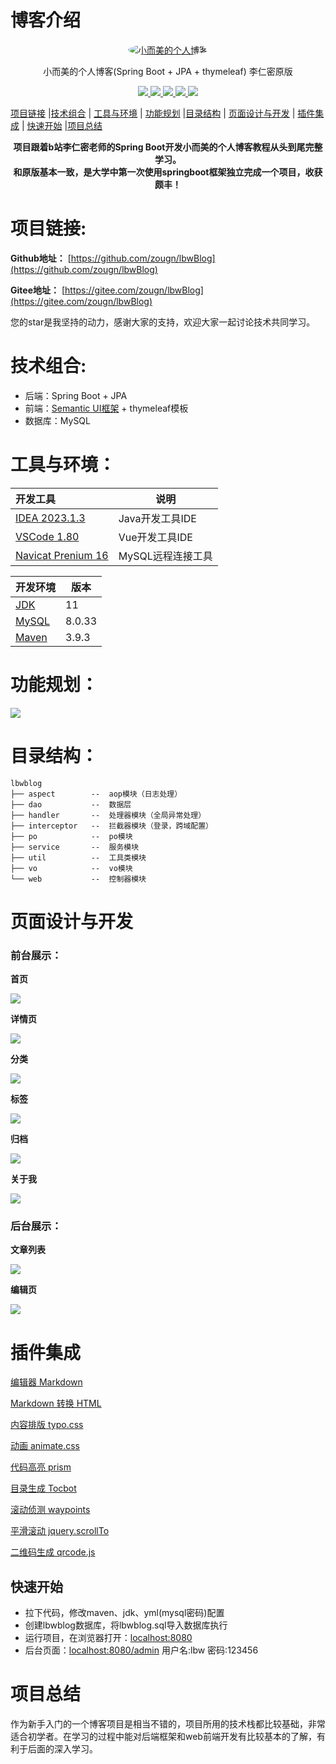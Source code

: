 # 博客介绍
<p align=center>
  <a href="https://blog.zougn.com">
    <img src="https://zougn.oss-cn-shanghai.aliyuncs.com/photos/255fff56ab5a4f2e366b5c04a84e45de.png" alt="小而美的个人博客" style="border-radius: 50%">
  </a>
</p>



<p align=center>
   小而美的个人博客(Spring Boot + JPA + thymeleaf) 李仁密原版
</p>
<p align="center">
   <a target="_blank" href="https://github.com/zougn/lbwBlog">
         <img src="https://badgen.net/static/license/GPL-3.0/blue/"/>
      <img src="https://img.shields.io/badge/JDK-11-green.svg"/>
      <img src="https://img.shields.io/badge/springboot-2.5.5-green"/>
      <img src="https://img.shields.io/badge/mysql-8.0.23-green"/>
      <img src="https://img.shields.io/badge/JPA-green"/>
   </a>
</p>


[项目链接](#项目链接) |[技术组合](#技术组合) | [工具与环境](#工具与环境) | [功能规划](#功能规划) |[目录结构](#目录结构)  | [页面设计与开发](#页面设计与开发) | [插件集成](#插件集成) | [快速开始](#快速开始) |[项目总结](#项目总结) 



<center><b>项目跟着b站李仁密老师的Spring Boot开发小而美的个人博客教程从头到尾完整学习。</b></center>

<center><b>和原版基本一致，是大学中第一次使用springboot框架独立完成一个项目，收获颇丰！</b></center>



# 项目链接:

**Github地址：** [https://github.com/zougn/lbwBlog](https://github.com/zougn/lbwBlog)

**Gitee地址：** [https://gitee.com/zougn/lbwBlog](https://gitee.com/zougn/lbwBlog)

您的star是我坚持的动力，感谢大家的支持，欢迎大家一起讨论技术共同学习。

# 技术组合:

*  后端：Spring Boot + JPA
*  前端：[Semantic UI框架](https://semantic-ui.com/) + thymeleaf模板
*  数据库：MySQL



# 工具与环境：

| 开发工具                                                     | 说明              |
| :----------------------------------------------------------- | ----------------- |
| [IDEA 2023.1.3](https://www.jetbrains.com/idea/)             | Java开发工具IDE   |
| [VSCode 1.80](https://code.visualstudio.com/download)        | Vue开发工具IDE    |
| [Navicat Prenium 16](https://www.navicat.com.cn/download/navicat-premium) | MySQL远程连接工具 |



| 开发环境                                                     | 版本   |
| ------------------------------------------------------------ | ------ |
| [JDK](https://docs.aws.amazon.com/corretto/latest/corretto-11-ug/downloads-list.html) | 11     |
| [MySQL](https://dev.mysql.com/downloads/mysql/)              | 8.0.33 |
| [Maven](https://maven.apache.org/download.cgi)               | 3.9.3  |



# 功能规划：

![](https://zougn.oss-cn-shanghai.aliyuncs.com/photos/05dea6e169a09e84daf9aa132decdb31.png?raw=true)



# 目录结构：

```
lbwblog
├── aspect        --  aop模块（日志处理）
├── dao           --  数据层
├── handler       --  处理器模块（全局异常处理）
├── interceptor   --  拦截器模块（登录，跨域配置）
├── po            --  po模块
├── service       --  服务模块
├── util          --  工具类模块
├── vo            --  vo模块
└── web           --  控制器模块
```



# 页面设计与开发

### 前台展示：

**首页**

![](https://zougn.oss-cn-shanghai.aliyuncs.com/photos/addf8fc773a5ba2ac4237584fb76bf97.png?raw=true)

**详情页**

![](https://zougn.oss-cn-shanghai.aliyuncs.com/photos/2bd74c5a71d16393072f587a373b8bff.png?raw=true)

**分类**

![](https://zougn.oss-cn-shanghai.aliyuncs.com/photos/5ebc1282d49ce3c712a8cbae9e377cc6.png?raw=true)

**标签**

![](https://zougn.oss-cn-shanghai.aliyuncs.com/photos/96626cab262fde0113fb32df2996eb39.png?raw=true)

**归档**

![](https://zougn.oss-cn-shanghai.aliyuncs.com/photos/8afb17ba0a79ba7c6db4ebb6d92125be.png?raw=true)

**关于我**

![](https://zougn.oss-cn-shanghai.aliyuncs.com/photos/7b0c154e0496d95d1dfcd0de9771743f.png?raw=true)



### 后台展示：

**文章列表**

![](https://zougn.oss-cn-shanghai.aliyuncs.com/photos/3ac071d5f7bd3c791fd5dee0da655cba.png?raw=true)

**编辑页**

![](https://zougn.oss-cn-shanghai.aliyuncs.com/photos/7b65fabc147e95ae6f7edba862367ded.png?raw=true)



# 插件集成

[编辑器 Markdown](https://pandao.github.io/editor.md/)

[Markdown 转换 HTML](https://github.com/atlassian/commonmark-java)

[内容排版 typo.css](https://github.com/sofish/typo.css)

[动画 animate.css](https://daneden.github.io/animate.css/)

[代码高亮 prism](https://github.com/PrismJS/prism)

[目录生成 Tocbot](https://tscanlin.github.io/tocbot/)

[滚动侦测 waypoints](http://imakewebthings.com/waypoints/)

[平滑滚动 jquery.scrollTo](https://github.com/flesler/jquery.scrollTo)

[二维码生成 qrcode.js](https://davidshimjs.github.io/qrcodejs/)

## 快速开始

- 拉下代码，修改maven、jdk、yml(mysql密码)配置
- 创建lbwblog数据库，将lbwblog.sql导入数据库执行
- 运行项目，在浏览器打开：[localhost:8080](https://localhost:8080)
- 后台页面：[localhost:8080/admin](https://localhost:8080/admin)  用户名:lbw  密码:123456

# 项目总结

作为新手入门的一个博客项目是相当不错的，项目所用的技术栈都比较基础，非常适合初学者。在学习的过程中能对后端框架和web前端开发有比较基本的了解，有利于后面的深入学习。

